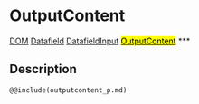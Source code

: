 # OutputContent
<span class="inheritance">
<a href="#Documentation/core/dom">DOM</a>
<a class="inheritance" href="#Documentation/elements/datafield">Datafield</a>
<a class="inheritance" href="#Documentation/elements/datafieldinput">DatafieldInput</a>
<a class="inheritance" href="#Documentation/elements/output/outputcontent"><mark>OutputContent</mark></a>
</span>
***

## Description

```div-parameter
@@include(outputcontent_p.md)
```